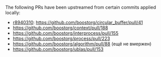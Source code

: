 The following PRs have been upstreamed from certain commits applied locally:

* [r8940310](https://a.yandex-team.ru/arc/commit/r8940310): https://github.com/boostorg/circular_buffer/pull/41 
* https://github.com/boostorg/context/pull/188
* https://github.com/boostorg/interprocess/pull/155
* https://github.com/boostorg/process/pull/223
* https://github.com/boostorg/algorithm/pull/88 (ещё не вмержен)
* https://github.com/boostorg/ublas/pull/153
